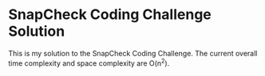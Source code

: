 # SnapCheck Coding Challenge Solution

This is my solution to the SnapCheck Coding Challenge. The current overall time complexity and space complexity
are O(n<sup>2</sup>).